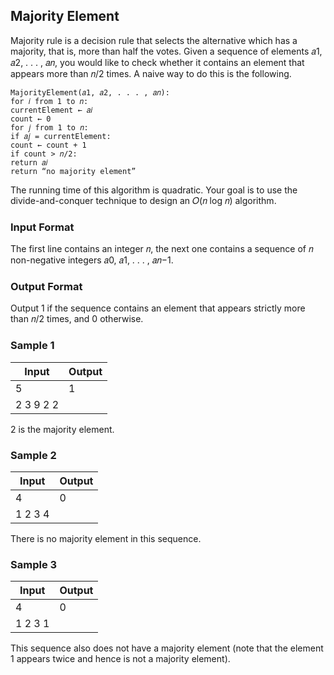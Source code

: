 ## Majority Element
Majority rule is a decision rule that selects the alternative which has a majority,
that is, more than half the votes.
Given a sequence of elements 𝑎1, 𝑎2, . . . , 𝑎𝑛, you would like to check whether
it contains an element that appears more than 𝑛/2 times. A naive way to do
this is the following.

```
MajorityElement(𝑎1, 𝑎2, . . . , 𝑎𝑛):
for 𝑖 from 1 to 𝑛:
currentElement ← 𝑎𝑖
count ← 0
for 𝑗 from 1 to 𝑛:
if 𝑎𝑗 = currentElement:
count ← count + 1
if count > 𝑛/2:
return 𝑎𝑖
return “no majority element”
```

The running time of this algorithm is quadratic. Your goal is to use the divide-and-conquer technique to
design an 𝑂(𝑛 log 𝑛) algorithm.

### Input Format
The first line contains an integer 𝑛, the next one contains a sequence of 𝑛 non-negative
integers 𝑎0, 𝑎1, . . . , 𝑎𝑛−1.

### Output Format
Output 1 if the sequence contains an element that appears strictly more than 𝑛/2 times,
and 0 otherwise.

### Sample 1
Input | Output
--- | ---
5 | 1
2 3 9 2 2 |

2 is the majority element.

### Sample 2
Input | Output
--- | ---
4 | 0
1 2 3 4 |

There is no majority element in this sequence.

### Sample 3 
Input | Output
--- | ---
4 | 0
1 2 3 1 |
This sequence also does not have a majority element (note that the element 1 appears twice and hence
is not a majority element).
